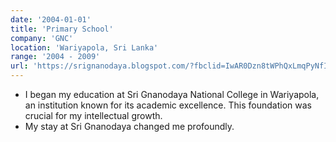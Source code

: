 ```yaml
---
date: '2004-01-01'
title: 'Primary School'
company: 'GNC'
location: 'Wariyapola, Sri Lanka'
range: '2004 - 2009'
url: 'https://srignanodaya.blogspot.com/?fbclid=IwAR0Dzn8tWPhQxLmqPyNfITDSq_we0puBV1Vq257_PIdY_c5HaP9JsJuDPVk'
---
```


- I began my education at Sri Gnanodaya National College in Wariyapola, an institution known for its academic excellence. This foundation was crucial for my intellectual growth.
- My stay at Sri Gnanodaya changed me profoundly.
